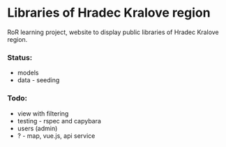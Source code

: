 # Libraries of Hradec Kralove region

RoR learning project, website to display public libraries of Hradec Kralove region.

### Status:
* models
* data - seeding

### Todo:
* view with filtering
* testing - rspec and capybara
* users (admin)
* ? - map, vue.js, api service
